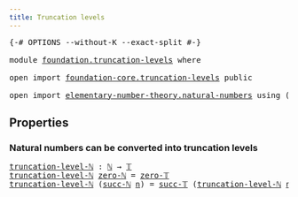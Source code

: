 ```yaml
---
title: Truncation levels
---
```



<pre class="Agda"><a id="44" class="Symbol">{-#</a> <a id="48" class="Keyword">OPTIONS</a> <a id="56" class="Pragma">--without-K</a> <a id="68" class="Pragma">--exact-split</a> <a id="82" class="Symbol">#-}</a>

<a id="87" class="Keyword">module</a> <a id="94" href="foundation.truncation-levels.html" class="Module">foundation.truncation-levels</a> <a id="123" class="Keyword">where</a>

<a id="130" class="Keyword">open</a> <a id="135" class="Keyword">import</a> <a id="142" href="foundation-core.truncation-levels.html" class="Module">foundation-core.truncation-levels</a> <a id="176" class="Keyword">public</a>

<a id="184" class="Keyword">open</a> <a id="189" class="Keyword">import</a> <a id="196" href="elementary-number-theory.natural-numbers.html" class="Module">elementary-number-theory.natural-numbers</a> <a id="237" class="Keyword">using</a> <a id="243" class="Symbol">(</a><a id="244" href="elementary-number-theory.natural-numbers.html#1530" class="Datatype">ℕ</a><a id="245" class="Symbol">;</a> <a id="247" href="elementary-number-theory.natural-numbers.html#1551" class="InductiveConstructor">zero-ℕ</a><a id="253" class="Symbol">;</a> <a id="255" href="elementary-number-theory.natural-numbers.html#1564" class="InductiveConstructor">succ-ℕ</a><a id="261" class="Symbol">)</a>
</pre>
## Properties

### Natural numbers can be converted into truncation levels

<pre class="Agda"><a id="truncation-level-ℕ"></a><a id="352" href="foundation.truncation-levels.html#352" class="Function">truncation-level-ℕ</a> <a id="371" class="Symbol">:</a> <a id="373" href="elementary-number-theory.natural-numbers.html#1530" class="Datatype">ℕ</a> <a id="375" class="Symbol">→</a> <a id="377" href="foundation-core.truncation-levels.html#395" class="Datatype">𝕋</a>
<a id="379" href="foundation.truncation-levels.html#352" class="Function">truncation-level-ℕ</a> <a id="398" href="elementary-number-theory.natural-numbers.html#1551" class="InductiveConstructor">zero-ℕ</a> <a id="405" class="Symbol">=</a> <a id="407" href="foundation-core.truncation-levels.html#492" class="Function">zero-𝕋</a>
<a id="414" href="foundation.truncation-levels.html#352" class="Function">truncation-level-ℕ</a> <a id="433" class="Symbol">(</a><a id="434" href="elementary-number-theory.natural-numbers.html#1564" class="InductiveConstructor">succ-ℕ</a> <a id="441" href="foundation.truncation-levels.html#441" class="Bound">n</a><a id="442" class="Symbol">)</a> <a id="444" class="Symbol">=</a> <a id="446" href="foundation-core.truncation-levels.html#432" class="InductiveConstructor">succ-𝕋</a> <a id="453" class="Symbol">(</a><a id="454" href="foundation.truncation-levels.html#352" class="Function">truncation-level-ℕ</a> <a id="473" href="foundation.truncation-levels.html#441" class="Bound">n</a><a id="474" class="Symbol">)</a>
</pre>